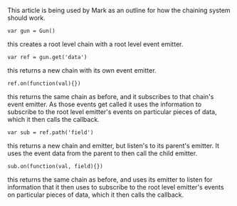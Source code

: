 This article is being used by Mark as an outline for how the chaining system should work.

`var gun = Gun()`

this creates a root level chain with a root level event emitter.

`var ref = gun.get('data')`

this returns a new chain with its own event emitter.

`ref.on(function(val){})`

this returns the same chain as before, and it subscribes to that chain's event emitter. As those events get called it uses the information to subscribe to the root level emitter's events on particular pieces of data, which it then calls the callback.

`var sub = ref.path('field')`

this returns a new chain and emitter, but listen's to its parent's emitter. It uses the event data from the parent to then call the child emitter.

`sub.on(function(val, field){})`

this returns the same chain as before, and uses its emitter to listen for information that it then uses to subscribe to the root level emitter's events on particular pieces of data, which it then calls the callback.